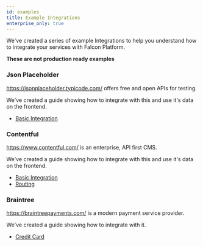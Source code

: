 ```yaml
---
id: examples
title: Example Integrations
enterprise_only: true
---
```


We've created a series of example Integrations to help you understand how to integrate your services with Falcon Platform.

**These are not production ready examples**

### Json Placeholder
https://jsonplaceholder.typicode.com/ offers free and open APIs for testing.

We've created a guide showing how to integrate with this and use it's data on the frontend.

- [Basic Integration](tutorials/jsonplaceholder)

### Contentful
https://www.contentful.com/ is an enterprise, API first CMS.

We've created a guide showing how to integrate with this and use it's data on the frontend.

- [Basic Integration](tutorials/contentful)
- [Routing](tutorials/contentful2)

### Braintree

https://braintreepayments.com/ is a modern payment service provider.

We've created a guide showing how to integrate with it.

- [Credit Card](tutorials/braintree)
